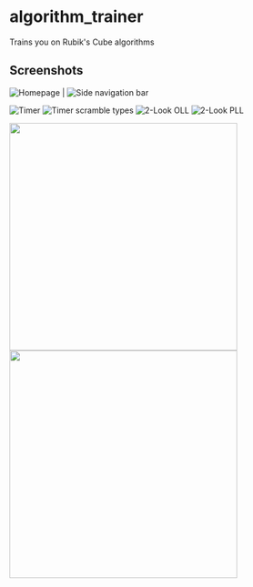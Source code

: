 # algorithm_trainer

Trains you on Rubik's Cube algorithms

## Screenshots
![Homepage](https://github.com/michalkundrat/algorithm-trainer/blob/main/screenshots/Screenshot_20240322-215653.png) | ![Side navigation bar](https://github.com/michalkundrat/algorithm-trainer/blob/main/screenshots/Screenshot_20240322-215655.png)

![Timer](https://github.com/michalkundrat/algorithm-trainer/blob/main/screenshots/Screenshot_20240322-215658.png)
![Timer scramble types](https://github.com/michalkundrat/algorithm-trainer/blob/main/screenshots/Screenshot_20240322-215712.png)
![2-Look OLL](https://github.com/michalkundrat/algorithm-trainer/blob/main/screenshots/Screenshot_20240322-215721.png)
![2-Look PLL](https://github.com/michalkundrat/algorithm-trainer/blob/main/screenshots/Screenshot_20240322-215726.png)

<p float="left">
  <img src="https://github.com/michalkundrat/algorithm-trainer/blob/main/screenshots/Screenshot_20240322-215653.png" width="400" />
  <img src="https://github.com/michalkundrat/algorithm-trainer/blob/main/screenshots/Screenshot_20240322-215655.png" width="400" /> 
</p>
